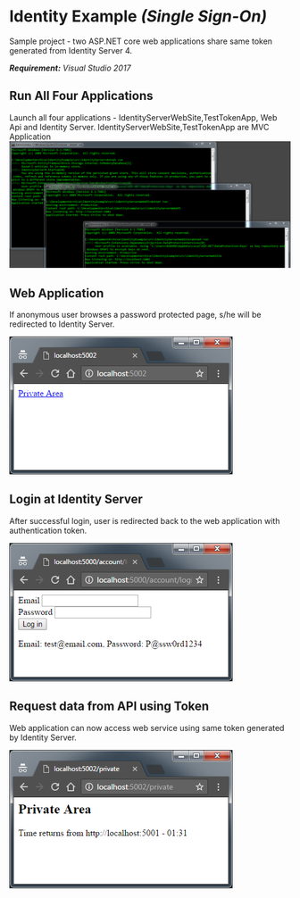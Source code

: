 # Identity Example *(Single Sign-On)*
Sample project - two ASP.NET core web applications share same token generated from Identity Server 4.

***Requirement:*** *Visual Studio 2017*

## Run All Four Applications 
Launch all four applications - IdentityServerWebSite,TestTokenApp, Web Api and Identity Server.
IdentityServerWebSite,TestTokenApp are MVC Application
![Run All Four Applications](./doc/screenshots/1_Run.png "Run All Four Applications")

## Web Application
If anonymous user browses a password protected page, s/he will be redirected to Identity Server.

![Web Application](./doc/screenshots/2_WebSite_Start.png "Web Application")

## Login at Identity Server
 After successful login, user is redirected back to the web application with authentication token.

![Login at Identity Server](./doc/screenshots/3_IdentityServer_Login.png "Login at Identity Server")

## Request data from API using Token
Web application can now access web service using same token generated by Identity Server.

![Request data from API using Token](./doc/screenshots/4_Response_from_Api.png "Request data from API using Token")
